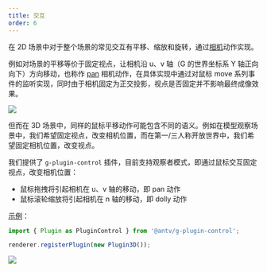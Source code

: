 ```yaml
---
title: 交互
order: 6
---
```


在 2D 场景中对于整个场景的常见交互有平移、缩放和旋转，通过[相机](/api/camera/action#pan)动作实现。

例如对场景的平移等价于固定视点，让相机沿 u、v 轴（G 的世界坐标系 Y 轴正向向下）方向移动，也称作 [pan](/api/camera/action#pan) 相机动作，在具体实现中通过对鼠标 move 系列事件的监听实现，同时由于相机固定为正交投影，视点是否固定并不影响最终成像效果。

![](https://i.stack.imgur.com/ooEFp.png)

但而在 3D 场景中，同样的鼠标平移动作可能包含不同的语义。例如在模型观察场景中，我们希望固定视点，改变相机位置，而在第一/三人称开放世界中，我们希望固定相机位置，改变视点。

我们提供了 `g-plugin-control` 插件，目前支持观察者模式，即通过鼠标交互固定视点，改变相机位置：

- 鼠标拖拽将引起相机在 u、v 轴的移动，即 pan 动作
- 鼠标滚轮缩放将引起相机在 n 轴的移动，即 dolly 动作

[示例](/examples/3d/3d-basic/#force-3d)：

```js
import { Plugin as PluginControl } from '@antv/g-plugin-control';

renderer.registerPlugin(new Plugin3D());
```

![](https://gw.alipayobjects.com/mdn/rms_6ae20b/afts/img/A*lQsCSrDhFP8AAAAAAAAAAAAAARQnAQ)
